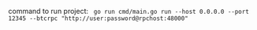 command to run project:
``` go run cmd/main.go run --host 0.0.0.0 --port 12345 --btcrpc "http://user:password@rpchost:48000"```
